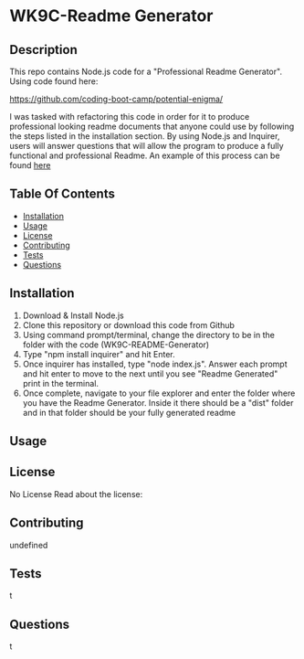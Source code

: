 
  # WK9C-Readme Generator

  ## Description
  This repo contains Node.js code for a "Professional Readme Generator". Using code found here:
  
  https://github.com/coding-boot-camp/potential-enigma/

  I was tasked with refactoring this code in order for it to produce professional looking readme 
  documents that anyone could use by following the steps listed in the installation section. By
  using Node.js and Inquirer, users will answer questions that will allow the program to produce
  a fully functional and professional Readme. An example of this process can be found [here](#usage)



  ## Table Of Contents
  * [Installation](#installation)
  * [Usage](#usage)
  * [License](#license)
  * [Contributing](#contributing)
  * [Tests](#tests)
  * [Questions](#questions)
  

  ## Installation
  1. Download & Install Node.js
  2. Clone this repository or download this code from Github
  3. Using command prompt/terminal, change the directory to be in the folder with the code (WK9C-README-Generator)
  4. Type "npm install inquirer" and hit Enter.
  5. Once inquirer has installed, type "node index.js". Answer each prompt and hit enter to move to the next until
     you see "Readme Generated" print in the terminal.
  6. Once complete, navigate to your file explorer and enter the folder where you have the Readme Generator. Inside
     it there should be a "dist" folder and in that folder should be your fully generated readme


  ## Usage
  

  ## License
  No License
  Read about the license:

  ## Contributing
  undefined

  ## Tests
  t

  ## Questions
  t
  
